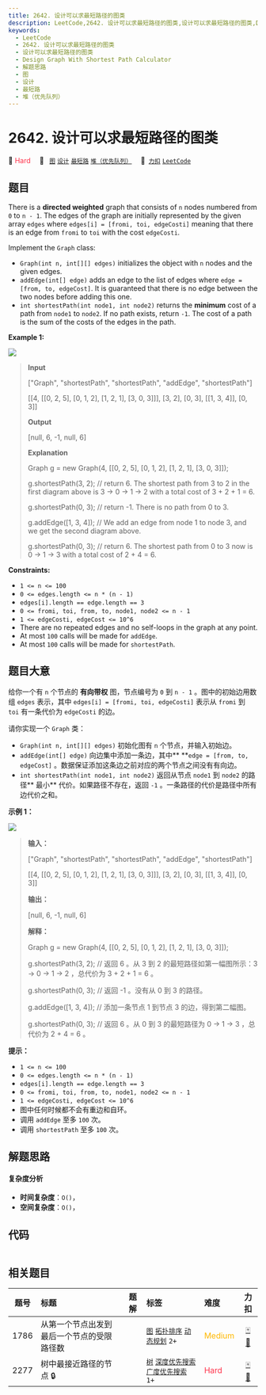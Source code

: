 ```yaml
---
title: 2642. 设计可以求最短路径的图类
description: LeetCode,2642. 设计可以求最短路径的图类,设计可以求最短路径的图类,Design Graph With Shortest Path Calculator,解题思路,图,设计,最短路,堆（优先队列）
keywords:
  - LeetCode
  - 2642. 设计可以求最短路径的图类
  - 设计可以求最短路径的图类
  - Design Graph With Shortest Path Calculator
  - 解题思路
  - 图
  - 设计
  - 最短路
  - 堆（优先队列）
---
```


# 2642. 设计可以求最短路径的图类

🔴 <font color=#ff334b>Hard</font>&emsp; 🔖&ensp; [`图`](/tag/graph.md) [`设计`](/tag/design.md) [`最短路`](/tag/shortest-path.md) [`堆（优先队列）`](/tag/heap-priority-queue.md)&emsp; 🔗&ensp;[`力扣`](https://leetcode.cn/problems/design-graph-with-shortest-path-calculator) [`LeetCode`](https://leetcode.com/problems/design-graph-with-shortest-path-calculator)

## 题目

There is a **directed weighted** graph that consists of `n` nodes numbered
from `0` to `n - 1`. The edges of the graph are initially represented by the
given array `edges` where `edges[i] = [fromi, toi, edgeCosti]` meaning that
there is an edge from `fromi` to `toi` with the cost `edgeCosti`.

Implement the `Graph` class:

  * `Graph(int n, int[][] edges)` initializes the object with `n` nodes and the given edges.
  * `addEdge(int[] edge)` adds an edge to the list of edges where `edge = [from, to, edgeCost]`. It is guaranteed that there is no edge between the two nodes before adding this one.
  * `int shortestPath(int node1, int node2)` returns the **minimum** cost of a path from `node1` to `node2`. If no path exists, return `-1`. The cost of a path is the sum of the costs of the edges in the path.



**Example 1:**

![](https://assets.leetcode.com/uploads/2023/01/11/graph3drawio-2.png)

> 
> 
> 
> 
> 
> **Input**
> 
> ["Graph", "shortestPath", "shortestPath", "addEdge", "shortestPath"]
> 
> [[4, [[0, 2, 5], [0, 1, 2], [1, 2, 1], [3, 0, 3]]], [3, 2], [0, 3], [[1, 3, 4]], [0, 3]]
> 
> **Output**
> 
> [null, 6, -1, null, 6]
> 
> 
> 
> **Explanation**
> 
> Graph g = new Graph(4, [[0, 2, 5], [0, 1, 2], [1, 2, 1], [3, 0, 3]]);
> 
> g.shortestPath(3, 2); // return 6. The shortest path from 3 to 2 in the first diagram above is 3 -> 0 -> 1 -> 2 with a total cost of 3 + 2 + 1 = 6.
> 
> g.shortestPath(0, 3); // return -1. There is no path from 0 to 3.
> 
> g.addEdge([1, 3, 4]); // We add an edge from node 1 to node 3, and we get the second diagram above.
> 
> g.shortestPath(0, 3); // return 6. The shortest path from 0 to 3 now is 0 -> 1 -> 3 with a total cost of 2 + 4 = 6.

**Constraints:**

  * `1 <= n <= 100`
  * `0 <= edges.length <= n * (n - 1)`
  * `edges[i].length == edge.length == 3`
  * `0 <= fromi, toi, from, to, node1, node2 <= n - 1`
  * `1 <= edgeCosti, edgeCost <= 10^6`
  * There are no repeated edges and no self-loops in the graph at any point.
  * At most `100` calls will be made for `addEdge`.
  * At most `100` calls will be made for `shortestPath`.


## 题目大意

给你一个有 `n` 个节点的 **有向带权**  图，节点编号为 `0` 到 `n - 1` 。图中的初始边用数组 `edges` 表示，其中
`edges[i] = [fromi, toi, edgeCosti]` 表示从 `fromi` 到 `toi` 有一条代价为 `edgeCosti`
的边。

请你实现一个 `Graph` 类：

  * `Graph(int n, int[][] edges)` 初始化图有 `n` 个节点，并输入初始边。
  * `addEdge(int[] edge)` 向边集中添加一条边，其中** **`edge = [from, to, edgeCost]` 。数据保证添加这条边之前对应的两个节点之间没有有向边。
  * `int shortestPath(int node1, int node2)` 返回从节点 `node1` 到 `node2` 的路径**  最小** 代价。如果路径不存在，返回 `-1` 。一条路径的代价是路径中所有边代价之和。



**示例 1：**

![](https://assets.leetcode.com/uploads/2023/01/11/graph3drawio-2.png)

> 
> 
> 
> 
> 
> **输入：**
> 
> ["Graph", "shortestPath", "shortestPath", "addEdge", "shortestPath"]
> 
> [[4, [[0, 2, 5], [0, 1, 2], [1, 2, 1], [3, 0, 3]]], [3, 2], [0, 3], [[1, 3, 4]], [0, 3]]
> 
> **输出：**
> 
> [null, 6, -1, null, 6]
> 
> 
> 
> **解释：**
> 
> Graph g = new Graph(4, [[0, 2, 5], [0, 1, 2], [1, 2, 1], [3, 0, 3]]);
> 
> g.shortestPath(3, 2); // 返回 6 。从 3 到 2 的最短路径如第一幅图所示：3 -> 0 -> 1 -> 2 ，总代价为 3 + 2 + 1 = 6 。
> 
> g.shortestPath(0, 3); // 返回 -1 。没有从 0 到 3 的路径。
> 
> g.addEdge([1, 3, 4]); // 添加一条节点 1 到节点 3 的边，得到第二幅图。
> 
> g.shortestPath(0, 3); // 返回 6 。从 0 到 3 的最短路径为 0 -> 1 -> 3 ，总代价为 2 + 4 = 6 。
> 
> 



**提示：**

  * `1 <= n <= 100`
  * `0 <= edges.length <= n * (n - 1)`
  * `edges[i].length == edge.length == 3`
  * `0 <= fromi, toi, from, to, node1, node2 <= n - 1`
  * `1 <= edgeCosti, edgeCost <= 10^6`
  * 图中任何时候都不会有重边和自环。
  * 调用 `addEdge` 至多 `100` 次。
  * 调用 `shortestPath` 至多 `100` 次。


## 解题思路

#### 复杂度分析

- **时间复杂度**：`O()`，
- **空间复杂度**：`O()`，

## 代码

```javascript

```

## 相关题目

<!-- prettier-ignore -->
| 题号 | 标题 | 题解 | 标签 | 难度 | 力扣 |
| :------: | :------ | :------: | :------ | :------ | :------: |
| 1786 | 从第一个节点出发到最后一个节点的受限路径数 |  |  [`图`](/tag/graph.md) [`拓扑排序`](/tag/topological-sort.md) [`动态规划`](/tag/dynamic-programming.md) `2+` | <font color=#ffb800>Medium</font> | [🀄️](https://leetcode.cn/problems/number-of-restricted-paths-from-first-to-last-node) [🔗](https://leetcode.com/problems/number-of-restricted-paths-from-first-to-last-node) |
| 2277 | 树中最接近路径的节点 🔒 |  |  [`树`](/tag/tree.md) [`深度优先搜索`](/tag/depth-first-search.md) [`广度优先搜索`](/tag/breadth-first-search.md) `1+` | <font color=#ff334b>Hard</font> | [🀄️](https://leetcode.cn/problems/closest-node-to-path-in-tree) [🔗](https://leetcode.com/problems/closest-node-to-path-in-tree) |